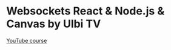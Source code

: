 # Websockets React & Node.js & Canvas by Ulbi TV

[YouTube course](https://www.youtube.com/watch?v=KVeMsy4qCdg)
